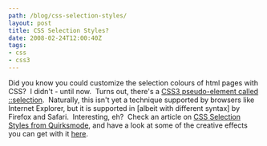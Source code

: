 ```yaml
---
path: /blog/css-selection-styles/
layout: post
title: CSS Selection Styles?
date: 2008-02-24T12:00:40Z
tags:
- css
- css3
---
```


Did you know you could customize the selection colours of html pages with CSS?  I didn't - until now.  Turns out, there's a <a href="http://www.w3.org/TR/css3-selectors/#UIfragments" title="Open link in a new window" target="_blank">CSS3 pseudo-element called ::selection</a>.  Naturally, this isn't yet a technique supported by browsers like Internet Explorer, but it is supported in [albeit with different syntax] by Firefox and Safari.  Interesting, eh?  Check an article on <a href="http://www.quirksmode.org/css/selection.html" title="Open link in a new window" target="_blank">CSS Selection Styles from Quirksmode</a>, and have a look at some of the creative effects you can get with it <a href="http://metaatem.net/selcolor.php" title="Open link in a new window" target="_blank">here</a>.